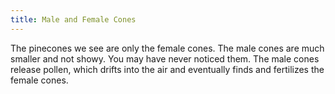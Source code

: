 ```yaml
---
title: Male and Female Cones
---
```


The pinecones we see are only the female cones. The male cones are much smaller and not showy. You may have never noticed them. The male cones release pollen, which drifts into the air and eventually finds and fertilizes the female cones.
